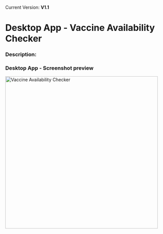 Current Version: **V1.1**

# Desktop App - Vaccine Availability Checker
 
### Description:

### Desktop App - Screenshot preview
<img src="https://github.com/aipythonIndia/GUI_Vaccine_availability/blob/main/Images_Icons/Vaccine_availability_checker_v1.1.PNG" alt="Vaccine Availability Checker" width="480" />
